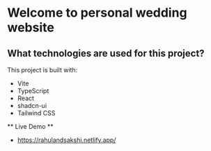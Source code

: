 # Welcome to personal wedding website

## What technologies are used for this project?

This project is built with:

- Vite
- TypeScript
- React
- shadcn-ui
- Tailwind CSS

** Live Demo ** 
-  https://rahulandsakshi.netlify.app/
